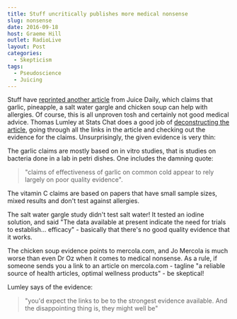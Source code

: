 ```yaml
---
title: Stuff uncritically publishes more medical nonsense
slug: nonsense
date: 2016-09-18
host: Graeme Hill
outlet: RadioLive
layout: Post
categories:
  - Skepticism
tags:
  - Pseudoscience
  - Juicing
---
```


Stuff have [reprinted another article](http://www.stuff.co.nz/life-style/well-good/teach-me/84227575/healing-foods-for-spring-allergies) from Juice Daily, which claims that garlic, pineapple, a salt water gargle and chicken soup can help with allergies. Of course, this is all unproven tosh and certainly not good medical advice. Thomas Lumley at Stats Chat does a good job of [deconstructing the article](http://www.statschat.org.nz/2016/09/14/why-links-matter/), going through all the links in the article and checking out the evidence for the claims. Unsurprisingly, the given evidence is very thin:

<!-- more -->

The garlic claims are mostly based on in vitro studies, that is studies on bacteria done in a lab in petri dishes. One includes the damning quote:

> "claims of effectiveness of garlic on common cold appear to rely largely on poor quality evidence".

The vitamin C claims are based on papers that have small sample sizes, mixed results and don't test against allergies.

The salt water gargle study didn't test salt water! It tested an iodine solution, and said "The data available at present indicate the need for trials to establish… efficacy" - basically that there's no good quality evidence that it works.

The chicken soup evidence points to mercola.com, and Jo Mercola is much worse than even Dr Oz when it comes to medical nonsense. As a rule, if someone sends you a link to an article on mercola.com - tagline "a reliable source of health articles, optimal wellness products" - be skeptical!

Lumley says of the evidence:

> "you'd expect the links to be to the strongest evidence available. And the disappointing thing is, they might well be"
